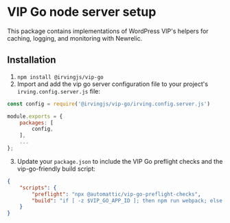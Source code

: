 # VIP Go node server setup
This package contains implementations of WordPress VIP's helpers for caching, logging, and monitoring with Newrelic.

## Installation
1. `npm install @irvingjs/vip-go`
2. Import and add the vip go server configuration file to your project's `irving.config.server.js` file:
```javascript
const config = require('@irvingjs/vip-go/irving.config.server.js')

module.exports = {
    packages: [
        config,
    ],
    ...
};
```
3. Update your `package.json` to include the VIP Go preflight checks and the vip-go-friendly build script:
```json
{
    "scripts": {
        "preflight": "npx @automattic/vip-go-preflight-checks",
        "build": "if [ -z $VIP_GO_APP_ID ]; then npm run webpack; else exit 0; fi",
    }
}
```
